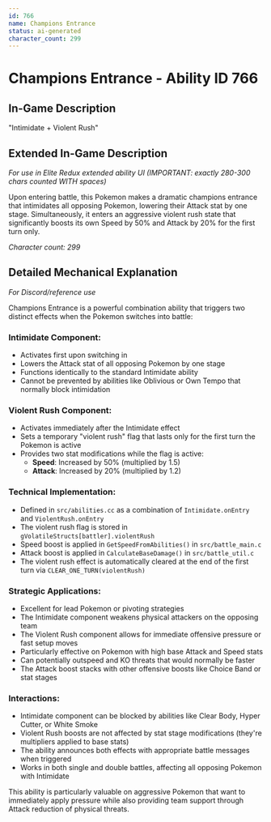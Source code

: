 ```yaml
---
id: 766
name: Champions Entrance
status: ai-generated
character_count: 299
---
```


# Champions Entrance - Ability ID 766

## In-Game Description
"Intimidate + Violent Rush"

## Extended In-Game Description
*For use in Elite Redux extended ability UI (IMPORTANT: exactly 280-300 chars counted WITH spaces)*

Upon entering battle, this Pokemon makes a dramatic champions entrance that intimidates all opposing Pokemon, lowering their Attack stat by one stage. Simultaneously, it enters an aggressive violent rush state that significantly boosts its own Speed by 50% and Attack by 20% for the first turn only.

*Character count: 299*

## Detailed Mechanical Explanation
*For Discord/reference use*

Champions Entrance is a powerful combination ability that triggers two distinct effects when the Pokemon switches into battle:

### Intimidate Component:
- Activates first upon switching in
- Lowers the Attack stat of all opposing Pokemon by one stage
- Functions identically to the standard Intimidate ability
- Cannot be prevented by abilities like Oblivious or Own Tempo that normally block intimidation

### Violent Rush Component:
- Activates immediately after the Intimidate effect
- Sets a temporary "violent rush" flag that lasts only for the first turn the Pokemon is active
- Provides two stat modifications while the flag is active:
  - **Speed**: Increased by 50% (multiplied by 1.5)
  - **Attack**: Increased by 20% (multiplied by 1.2)

### Technical Implementation:
- Defined in `src/abilities.cc` as a combination of `Intimidate.onEntry` and `ViolentRush.onEntry`
- The violent rush flag is stored in `gVolatileStructs[battler].violentRush`
- Speed boost is applied in `GetSpeedFromAbilities()` in `src/battle_main.c`
- Attack boost is applied in `CalculateBaseDamage()` in `src/battle_util.c` 
- The violent rush effect is automatically cleared at the end of the first turn via `CLEAR_ONE_TURN(violentRush)`

### Strategic Applications:
- Excellent for lead Pokemon or pivoting strategies
- The Intimidate component weakens physical attackers on the opposing team
- The Violent Rush component allows for immediate offensive pressure or fast setup moves
- Particularly effective on Pokemon with high base Attack and Speed stats
- Can potentially outspeed and KO threats that would normally be faster
- The Attack boost stacks with other offensive boosts like Choice Band or stat stages

### Interactions:
- Intimidate component can be blocked by abilities like Clear Body, Hyper Cutter, or White Smoke
- Violent Rush boosts are not affected by stat stage modifications (they're multipliers applied to base stats)
- The ability announces both effects with appropriate battle messages when triggered
- Works in both single and double battles, affecting all opposing Pokemon with Intimidate

This ability is particularly valuable on aggressive Pokemon that want to immediately apply pressure while also providing team support through Attack reduction of physical threats.